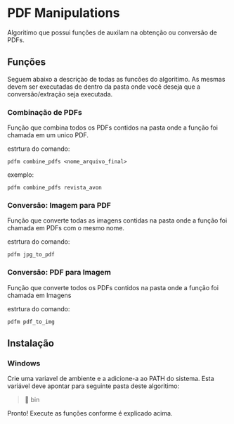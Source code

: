 # PDF Manipulations

Algoritimo que possui funções de auxilam na obtenção ou conversão de PDFs.

## Funções

Seguem abaixo a descriçào de todas as funcões do algoritimo. As mesmas devem ser executadas de dentro da pasta onde você deseja que a conversão/extração seja executada.

### Combinação de PDFs

Função que combina todos os PDFs contidos na pasta onde a função foi chamada em um unico PDF.

estrtura do comando:

    pdfm combine_pdfs <nome_arquivo_final>

exemplo:

    pdfm combine_pdfs revista_avon

### Conversão: Imagem para PDF
Função que converte todas as imagens contidas na pasta onde a função foi chamada em PDFs com o mesmo nome.

estrtura do comando:

    pdfm jpg_to_pdf

### Conversão: PDF para Imagem
Função que converte todos os PDFs contidos na pasta onde a função foi chamada em Imagens

estrtura do comando:

    pdfm pdf_to_img

## Instalação

### Windows

Crie uma variavel de ambiente e a adicione-a ao PATH do sistema. Esta variável deve apontar para seguinte pasta deste algoritimo:

> 📁 bin

Pronto! Execute as funções conforme é explicado acima.